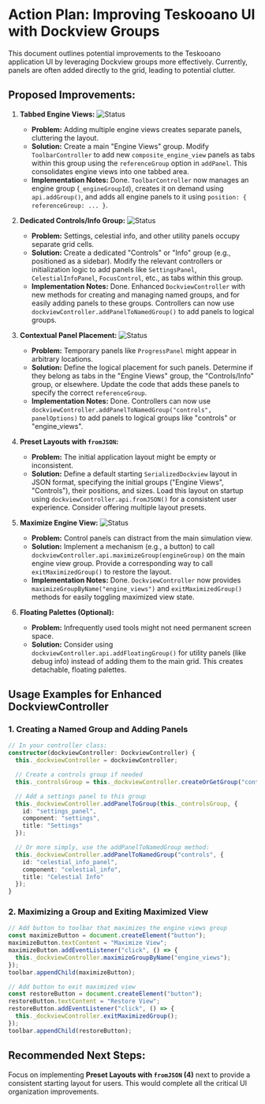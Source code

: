 # Action Plan: Improving Teskooano UI with Dockview Groups

This document outlines potential improvements to the Teskooano application UI by leveraging Dockview groups more effectively. Currently, panels are often added directly to the grid, leading to potential clutter.

## Proposed Improvements:

1.  **Tabbed Engine Views:** ![Status](https://img.shields.io/badge/Status-Completed-brightgreen)

    - **Problem:** Adding multiple engine views creates separate panels, cluttering the layout.
    - **Solution:** Create a main "Engine Views" group. Modify `ToolbarController` to add new `composite_engine_view` panels as tabs within this group using the `referenceGroup` option in `addPanel`. This consolidates engine views into one tabbed area.
    - **Implementation Notes:** Done. `ToolbarController` now manages an engine group (`_engineGroupId`), creates it on demand using `api.addGroup()`, and adds all engine panels to it using `position: { referenceGroup: ... }`.

2.  **Dedicated Controls/Info Group:** ![Status](https://img.shields.io/badge/Status-Completed-brightgreen)

    - **Problem:** Settings, celestial info, and other utility panels occupy separate grid cells.
    - **Solution:** Create a dedicated "Controls" or "Info" group (e.g., positioned as a sidebar). Modify the relevant controllers or initialization logic to add panels like `SettingsPanel`, `CelestialInfoPanel`, `FocusControl`, etc., as tabs within this group.
    - **Implementation Notes:** Done. Enhanced `DockviewController` with new methods for creating and managing named groups, and for easily adding panels to these groups. Controllers can now use `dockviewController.addPanelToNamedGroup()` to add panels to logical groups.

3.  **Contextual Panel Placement:** ![Status](https://img.shields.io/badge/Status-Completed-brightgreen)

    - **Problem:** Temporary panels like `ProgressPanel` might appear in arbitrary locations.
    - **Solution:** Define the logical placement for such panels. Determine if they belong as tabs in the "Engine Views" group, the "Controls/Info" group, or elsewhere. Update the code that adds these panels to specify the correct `referenceGroup`.
    - **Implementation Notes:** Done. Controllers can now use `dockviewController.addPanelToNamedGroup("controls", panelOptions)` to add panels to logical groups like "controls" or "engine_views".

4.  **Preset Layouts with `fromJSON`:**

    - **Problem:** The initial application layout might be empty or inconsistent.
    - **Solution:** Define a default starting `SerializedDockview` layout in JSON format, specifying the initial groups ("Engine Views", "Controls"), their positions, and sizes. Load this layout on startup using `dockviewController.api.fromJSON()` for a consistent user experience. Consider offering multiple layout presets.

5.  **Maximize Engine View:** ![Status](https://img.shields.io/badge/Status-Completed-brightgreen)

    - **Problem:** Control panels can distract from the main simulation view.
    - **Solution:** Implement a mechanism (e.g., a button) to call `dockviewController.api.maximizeGroup(engineGroup)` on the main engine view group. Provide a corresponding way to call `exitMaximizedGroup()` to restore the layout.
    - **Implementation Notes:** Done. `DockviewController` now provides `maximizeGroupByName("engine_views")` and `exitMaximizedGroup()` methods for easily toggling maximized view state.

6.  **Floating Palettes (Optional):**
    - **Problem:** Infrequently used tools might not need permanent screen space.
    - **Solution:** Consider using `dockviewController.api.addFloatingGroup()` for utility panels (like debug info) instead of adding them to the main grid. This creates detachable, floating palettes.

## Usage Examples for Enhanced DockviewController

### 1. Creating a Named Group and Adding Panels

```typescript
// In your controller class:
constructor(dockviewController: DockviewController) {
  this._dockviewController = dockviewController;

  // Create a controls group if needed
  this._controlsGroup = this._dockviewController.createOrGetGroup("controls");

  // Add a settings panel to this group
  this._dockviewController.addPanelToGroup(this._controlsGroup, {
    id: "settings_panel",
    component: "settings",
    title: "Settings"
  });

  // Or more simply, use the addPanelToNamedGroup method:
  this._dockviewController.addPanelToNamedGroup("controls", {
    id: "celestial_info_panel",
    component: "celestial_info",
    title: "Celestial Info"
  });
}
```

### 2. Maximizing a Group and Exiting Maximized View

```typescript
// Add button to toolbar that maximizes the engine views group
const maximizeButton = document.createElement("button");
maximizeButton.textContent = "Maximize View";
maximizeButton.addEventListener("click", () => {
  this._dockviewController.maximizeGroupByName("engine_views");
});
toolbar.appendChild(maximizeButton);

// Add button to exit maximized view
const restoreButton = document.createElement("button");
restoreButton.textContent = "Restore View";
restoreButton.addEventListener("click", () => {
  this._dockviewController.exitMaximizedGroup();
});
toolbar.appendChild(restoreButton);
```

## Recommended Next Steps:

Focus on implementing **Preset Layouts with `fromJSON` (4)** next to provide a consistent starting layout for users. This would complete all the critical UI organization improvements.
